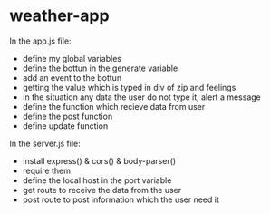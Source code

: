 # weather-app
In the app.js file:
  - define my global variables
  - define the bottun in the generate variable
  - add an event to the bottun
  - getting the value which is typed in div of zip and feelings
  - in the situation any data the user do not type it, alert a message
  - define the function which recieve data from user
  - define the post function
  - define update function

In the server.js file:
  - install express() & cors() & body-parser() 
  - require them
  - define the local host in the port variable
  - get route to receive the data from the user
  - post route to post information which the user need it
